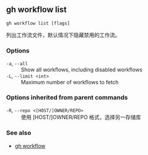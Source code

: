 

## gh workflow list

```
gh workflow list [flags]
```

列出工作流文件，默认情况下隐藏禁用的工作流。

### Options

<dl class="flags">
	<dt><code>-a</code>, <code>--all</code></dt>
	<dd>Show all workflows, including disabled workflows</dd>

<dt><code>-L</code>, <code>--limit &lt;int&gt;</code></dt>
<dd>Maximum number of workflows to fetch</dd>

</dl>

### Options inherited from parent commands

<dl class="flags">
	<dt><code>-R</code>, <code>--repo &lt;[HOST/]OWNER/REPO&gt;</code></dt>
	<dd>使用 [HOST/]OWNER/REPO 格式，选择另一存储库</dd>
</dl>

### See also

-   [gh workflow](./gh_workflow.zh.md)
